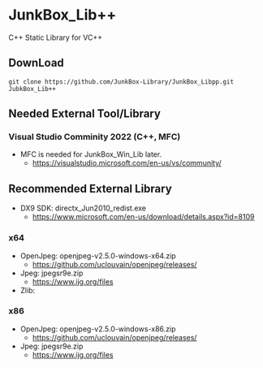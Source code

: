 # JunkBox_Lib++
C++ Static Library for VC++

## DownLoad
```
git clone https://github.com/JunkBox-Library/JunkBox_Libpp.git JubkBox_Lib++
```
## Needed External Tool/Library
### Visual Studio Comminity 2022 (C++, MFC)
* MFC is needed for JunkBox_Win_Lib later.
   * https://visualstudio.microsoft.com/en-us/vs/community/
## Recommended External Library
* DX9 SDK: directx_Jun2010_redist.exe
  * https://www.microsoft.com/en-us/download/details.aspx?id=8109
### x64
* OpenJpeg: openjpeg-v2.5.0-windows-x64.zip
  * https://github.com/uclouvain/openjpeg/releases/
* Jpeg: jpegsr9e.zip
  * https://www.ijg.org/files
* Zlib:
### x86
* OpenJpeg: openjpeg-v2.5.0-windows-x86.zip
  * https://github.com/uclouvain/openjpeg/releases/
* Jpeg: jpegsr9e.zip
  * https://www.ijg.org/files
